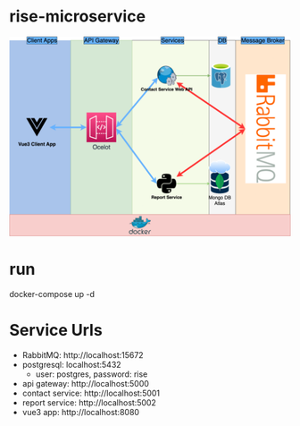 # rise-microservice

![](rise-microservice.drawio.png)

# run

docker-compose up -d

# Service Urls

- RabbitMQ: http://localhost:15672
- postgresql: localhost:5432
  - user: postgres, password: rise
- api gateway: http://localhost:5000
- contact service: http://localhost:5001
- report service: http://localhost:5002
- vue3 app: http://localhost:8080